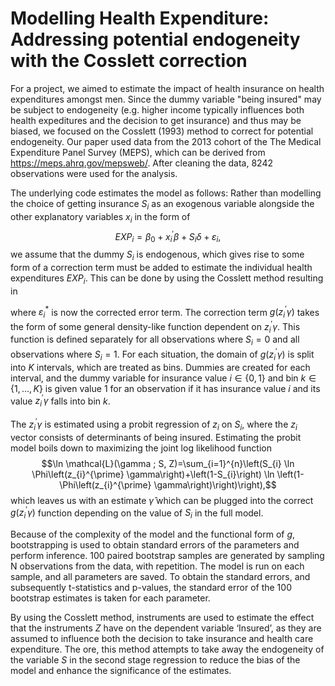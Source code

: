 # Modelling Health Expenditure: Addressing potential endogeneity with the Cosslett correction 

For a project, we aimed to estimate the impact of health insurance on health expenditures amongst men. Since the dummy variable "being insured" may be subject to endogeneity (e.g. higher income typically influences both health expeditures and the decision to get insurance) and thus may be biased, we focused on the Cosslett (1993) method to correct for potential endogeneity. Our paper used data from the 2013 cohort of the The Medical Expenditure Panel Survey (MEPS), which can be derived from https://meps.ahrq.gov/mepsweb/. After cleaning the data, 8242 observations were used for the analysis.

The underlying code estimates the model as follows:
Rather than modelling the choice of getting insurance $S_i$ as an exogenous variable alongside the other explanatory variables $x_i$ in the form of
$$EXP_{i}=\beta_{0}+x_{i}^{\prime} \beta+S_i \delta+\varepsilon_{i},$$
we assume that the dummy $S_i$ is endogenous, which gives rise to some form of a correction term must be added to estimate the individual health expenditures $EXP_i$. This can be done by using the Cosslett method resulting in



where $\varepsilon_{i}^{*}$ is now the corrected error term.
The correction term $g(z_{i}^{\prime} \gamma)$ takes the form of some general density-like function dependent on $z_{i}^{\prime} \gamma$. This function is defined separately for all observations where $S_{i} = 0$ and all observations where $S_{i} = 1$. For each situation, the domain of $g(z_{i}^{\prime} \gamma)$ is split into $K$ intervals, which are treated as bins. Dummies are created for each interval, and the dummy variable for insurance value $i\in \{0,1\}$ and bin $k\in\{1,...,K\}$ is given value 1 for an observation if it has insurance value $i$ and its value $z_{i}^{\prime} \gamma$ falls into bin $k$.
 
The $z_{i}^{\prime} \gamma$ is estimated using a probit regression of $z_i$ on $S_i$, where the $z_i$ vector consists of determinants of being insured. Estimating the probit model boils down to maximizing the joint log likelihood function
$$\ln \mathcal{L}(\gamma ; S, Z)=\sum_{i=1}^{n}\left(S_{i} \ln \Phi\left(z_{i}^{\prime} \gamma\right)+\left(1-S_{i}\right) \ln \left(1-\Phi\left(z_{i}^{\prime} \gamma\right)\right)\right),$$
which leaves us with an estimate $\hat{\gamma}$ which can be plugged into the correct $g(z_{i}^{\prime} \gamma)$ function depending on the value of $S_{i}$ in the full model.

Because of the complexity of the model and the functional form of $g$, bootstrapping is used to obtain standard errors of the parameters and perform inference. 100 paired bootstrap samples are generated by sampling N observations from the data, with repetition. The model is run on each sample, and all parameters are saved. To obtain the standard errors, and subsequently t-statistics and p-values, the standard error of the 100 bootstrap estimates is taken for each parameter.

By using the Cosslett method, instruments are used to estimate the effect that the instruments $Z$ have on the dependent variable ‘Insured’, as they are assumed to influence both the decision to take insurance and health care expenditure. The
ore, this method attempts to take away the endogeneity of the variable $S$ in the second stage regression to reduce the bias of the model and enhance the significance of the estimates.
